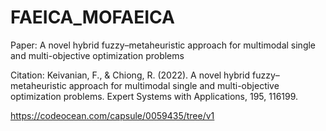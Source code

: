 # FAEICA_MOFAEICA
Paper: A novel hybrid fuzzy–metaheuristic approach for multimodal single and multi-objective optimization problems

Citation: Keivanian, F., & Chiong, R. (2022). A novel hybrid fuzzy–metaheuristic approach for multimodal single and multi-objective optimization problems. Expert Systems with Applications, 195, 116199.

https://codeocean.com/capsule/0059435/tree/v1
